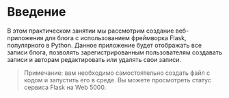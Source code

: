 # Введение

В этом практическом занятии мы рассмотрим создание веб-приложения для блога с использованием фреймворка Flask, популярного в Python. Данное приложение будет отображать все записи блога, позволять зарегистрированным пользователям создавать записи и авторам редактировать или удалять свои записи.

> Примечание: вам необходимо самостоятельно создать файл с кодом и запустить его в среде. Вы можете просмотреть статус сервиса Flask на Web 5000.
